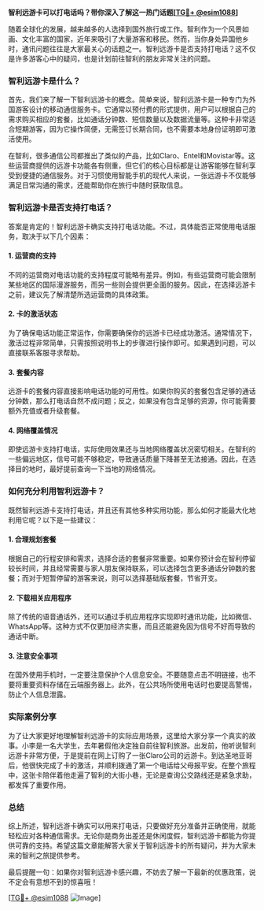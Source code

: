 **智利远游卡可以打电话吗？带你深入了解这一热门话题[[TG💪+ @esim1088](https://t.me/s/esim1088)]**

随着全球化的发展，越来越多的人选择到国外旅行或工作。智利作为一个风景如画、文化丰富的国家，近年来吸引了大量游客和移民。然而，当你身处异国他乡时，通讯问题往往是大家最关心的话题之一。智利远游卡是否支持打电话？这不仅是许多游客心中的疑问，也是计划前往智利的朋友非常关注的问题。

### 智利远游卡是什么？

首先，我们来了解一下智利远游卡的概念。简单来说，智利远游卡是一种专门为外国游客设计的移动通信服务卡。它通常以预付费的形式提供，用户可以根据自己的需求购买相应的套餐，比如通话分钟数、短信数量以及数据流量等。这种卡非常适合短期游客，因为它操作简便，无需签订长期合同，也不需要本地身份证明即可激活使用。

在智利，很多通信公司都推出了类似的产品，比如Claro、Entel和Movistar等。这些运营商提供的远游卡功能各有侧重，但它们的核心目标都是让游客能够在智利享受到便捷的通信服务。对于习惯使用智能手机的现代人来说，一张远游卡不仅能够满足日常沟通的需求，还能帮助你在旅行中随时获取信息。

### 智利远游卡是否支持打电话？

答案是肯定的！智利远游卡确实支持打电话功能。不过，具体能否正常使用电话服务，取决于以下几个因素：

#### 1. **运营商的支持**
不同的运营商对电话功能的支持程度可能略有差异。例如，有些运营商可能会限制某些地区的国际漫游服务，而另一些则会提供更全面的服务。因此，在选择远游卡之前，建议先了解清楚所选运营商的具体政策。

#### 2. **卡的激活状态**
为了确保电话功能正常运作，你需要确保你的远游卡已经成功激活。通常情况下，激活过程非常简单，只需按照说明书上的步骤进行操作即可。如果遇到问题，可以直接联系客服寻求帮助。

#### 3. **套餐内容**
远游卡的套餐内容直接影响电话功能的可用性。如果你购买的套餐包含足够的通话分钟数，那么打电话自然不成问题；反之，如果没有包含足够的资源，你可能需要额外充值或者升级套餐。

#### 4. **网络覆盖情况**
即使远游卡支持打电话，实际使用效果还与当地网络覆盖状况密切相关。在智利的一些偏远地区，信号可能不够稳定，导致通话质量下降甚至无法接通。因此，在选择目的地时，最好提前查询一下当地的网络情况。

### 如何充分利用智利远游卡？

既然智利远游卡支持打电话，并且还有其他多种实用功能，那么如何才能最大化地利用它呢？以下是一些建议：

#### 1. **合理规划套餐**
根据自己的行程安排和需求，选择合适的套餐非常重要。如果你预计会在智利停留较长时间，并且经常需要与家人朋友保持联系，可以选择包含更多通话分钟数的套餐；而对于短暂停留的游客来说，则可以选择基础版套餐，节省开支。

#### 2. **下载相关应用程序**
除了传统的语音通话外，还可以通过手机应用程序实现即时通讯功能，比如微信、WhatsApp等。这种方式不仅更加经济实惠，而且还能避免因为信号不好而导致的通话中断。

#### 3. **注意安全事项**
在国外使用手机时，一定要注意保护个人信息安全。不要随意点击不明链接，也不要将重要资料存储在云端服务器上。此外，在公共场所使用电话时也要提高警惕，防止个人信息泄露。

### 实际案例分享

为了让大家更好地理解智利远游卡的实际应用场景，这里给大家分享一个真实的故事。小李是一名大学生，去年暑假他决定独自前往智利旅游。出发前，他听说智利远游卡非常方便，于是提前在网上订购了一张Claro公司的远游卡。到达圣地亚哥后，他很快完成了卡的激活，并顺利拨通了第一个电话给父母报平安。在整个旅程中，这张卡陪伴着他走遍了智利的大街小巷，无论是查询公交路线还是紧急求助，都发挥了重要作用。

### 总结

综上所述，智利远游卡确实可以用来打电话，只要做好充分准备并正确使用，就能轻松应对各种通信需求。无论你是商务出差还是休闲度假，智利远游卡都能为你提供可靠的支持。希望这篇文章能解答大家关于智利远游卡的所有疑问，并为大家未来的智利之旅提供参考。

最后提醒一句：如果你对智利远游卡感兴趣，不妨去了解一下最新的优惠政策，说不定会有意想不到的惊喜哦！

[[TG💪+ @esim1088](https://t.me/s/esim1088) ![Image](https://i.postimg.cc/4NQfJmqS/Snipaste-2025-05-13-00-14-12.png)]